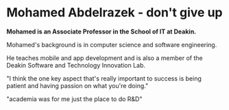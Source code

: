 # Mohamed Abdelrazek - don't give up

**Mohamed is an Associate Professor in the School of IT at Deakin.**

Mohamed's background is in computer science and software engineering.

He teaches mobile and app development and is also a member of the Deakin Software and Technology Innovation Lab.

"I think the one key aspect that's really important to success is being patient and having passion on what you're doing."

"academia was for me just the place to do R&D"